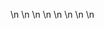 

















































\n
\n
\n
\n
\n
\n
\n
\n












































































































